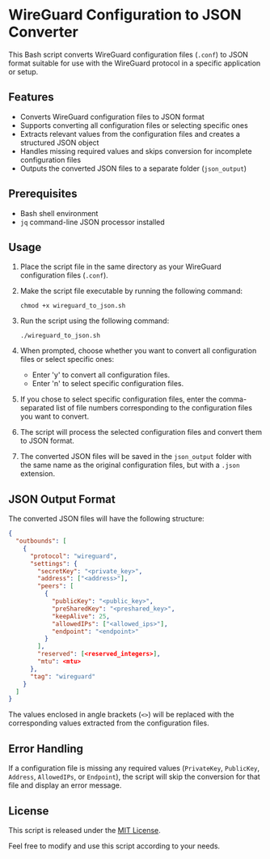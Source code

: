 
# WireGuard Configuration to JSON Converter

This Bash script converts WireGuard configuration files (`.conf`) to JSON format suitable for use with the WireGuard protocol in a specific application or setup.

## Features

- Converts WireGuard configuration files to JSON format
- Supports converting all configuration files or selecting specific ones
- Extracts relevant values from the configuration files and creates a structured JSON object
- Handles missing required values and skips conversion for incomplete configuration files
- Outputs the converted JSON files to a separate folder (`json_output`)

## Prerequisites

- Bash shell environment
- `jq` command-line JSON processor installed

## Usage

1. Place the script file in the same directory as your WireGuard configuration files (`.conf`).

2. Make the script file executable by running the following command:
   ```
   chmod +x wireguard_to_json.sh
   ```

3. Run the script using the following command:
   ```
   ./wireguard_to_json.sh
   ```

4. When prompted, choose whether you want to convert all configuration files or select specific ones:
   - Enter 'y' to convert all configuration files.
   - Enter 'n' to select specific configuration files.

5. If you chose to select specific configuration files, enter the comma-separated list of file numbers corresponding to the configuration files you want to convert.

6. The script will process the selected configuration files and convert them to JSON format.

7. The converted JSON files will be saved in the `json_output` folder with the same name as the original configuration files, but with a `.json` extension.

## JSON Output Format

The converted JSON files will have the following structure:

```json
{
  "outbounds": [
    {
      "protocol": "wireguard",
      "settings": {
        "secretKey": "<private_key>",
        "address": ["<address>"],
        "peers": [
          {
            "publicKey": "<public_key>",
            "preSharedKey": "<preshared_key>",
            "keepAlive": 25,
            "allowedIPs": ["<allowed_ips>"],
            "endpoint": "<endpoint>"
          }
        ],
        "reserved": [<reserved_integers>],
        "mtu": <mtu>
      },
      "tag": "wireguard"
    }
  ]
}
```

The values enclosed in angle brackets (`<>`) will be replaced with the corresponding values extracted from the configuration files.

## Error Handling

If a configuration file is missing any required values (`PrivateKey`, `PublicKey`, `Address`, `AllowedIPs`, or `Endpoint`), the script will skip the conversion for that file and display an error message.

## License

This script is released under the [MIT License](LICENSE).

Feel free to modify and use this script according to your needs.

